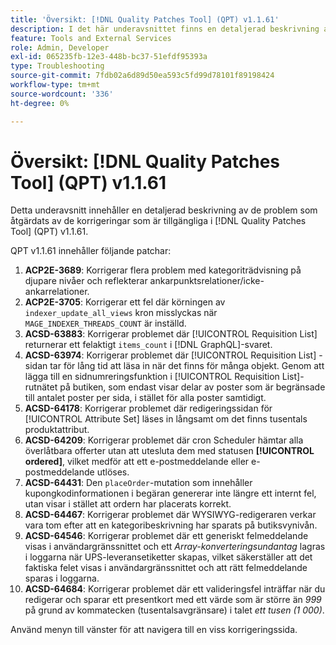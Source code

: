```yaml
---
title: 'Översikt: [!DNL Quality Patches Tool] (QPT) v1.1.61'
description: I det här underavsnittet finns en detaljerad beskrivning av de problem som åtgärdats av de korrigeringar som finns i  [!DNL Quality Patches Tool] (QPT) v1.1.61.
feature: Tools and External Services
role: Admin, Developer
exl-id: 065235fb-12e3-448b-bc37-51efdf95393a
type: Troubleshooting
source-git-commit: 7fdb02a6d89d50ea593c5fd99d78101f89198424
workflow-type: tm+mt
source-wordcount: '336'
ht-degree: 0%

---
```


# Översikt: [!DNL Quality Patches Tool] (QPT) v1.1.61

Detta underavsnitt innehåller en detaljerad beskrivning av de problem som åtgärdats av de korrigeringar som är tillgängliga i [!DNL Quality Patches Tool] (QPT) v1.1.61.

QPT v1.1.61 innehåller följande patchar:

1. **ACP2E-3689**: Korrigerar flera problem med kategoriträdvisning på djupare nivåer och reflekterar ankarpunktsrelationer/icke-ankarrelationer.
1. **ACP2E-3705**: Korrigerar ett fel där körningen av `indexer_update_all_views` kron misslyckas när `MAGE_INDEXER_THREADS_COUNT` är inställd.
1. **ACSD-63883**: Korrigerar problemet där [!UICONTROL Requisition List] returnerar ett felaktigt `items_count` i [!DNL GraphQL]-svaret.
1. **ACSD-63974**: Korrigerar problemet där [!UICONTROL Requisition List] -sidan tar för lång tid att läsa in när det finns för många objekt. Genom att lägga till en sidnumreringsfunktion i [!UICONTROL Requisition List]-rutnätet på butiken, som endast visar delar av poster som är begränsade till antalet poster per sida, i stället för alla poster samtidigt.
1. **ACSD-64178**: Korrigerar problemet där redigeringssidan för [!UICONTROL Attribute Set] läses in långsamt om det finns tusentals produktattribut.
1. **ACSD-64209**: Korrigerar problemet där cron Scheduler hämtar alla överlåtbara offerter utan att utesluta dem med statusen **[!UICONTROL ordered]**, vilket medför att ett e-postmeddelande eller e-postmeddelande utlöses.
1. **ACSD-64431**: Den `placeOrder`-mutation som innehåller kupongkodinformationen i begäran genererar inte längre ett internt fel, utan visar i stället att ordern har placerats korrekt.
1. **ACSD-64467**: Korrigerar problemet där WYSIWYG-redigeraren verkar vara tom efter att en kategoribeskrivning har sparats på butiksvynivån.
1. **ACSD-64546**: Korrigerar problemet där ett generiskt felmeddelande visas i användargränssnittet och ett *Array-konverteringsundantag* lagras i loggarna när UPS-leveransetiketter skapas, vilket säkerställer att det faktiska felet visas i användargränssnittet och att rätt felmeddelande sparas i loggarna.
1. **ACSD-64684**: Korrigerar problemet där ett valideringsfel inträffar när du redigerar och sparar ett presentkort med ett värde som är större än *999* på grund av kommatecken (tusentalsavgränsare) i talet *ett tusen (1 000)*.

Använd menyn till vänster för att navigera till en viss korrigeringssida.
